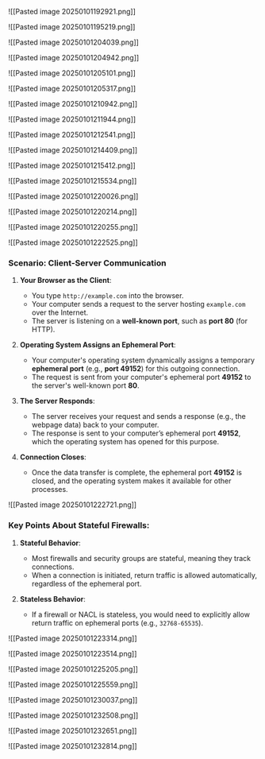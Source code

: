 


![[Pasted image 20250101192921.png]]



![[Pasted image 20250101195219.png]]



![[Pasted image 20250101204039.png]]



![[Pasted image 20250101204942.png]]



![[Pasted image 20250101205101.png]]



![[Pasted image 20250101205317.png]]



![[Pasted image 20250101210942.png]]



![[Pasted image 20250101211944.png]]



![[Pasted image 20250101212541.png]]



![[Pasted image 20250101214409.png]]


![[Pasted image 20250101215412.png]]



![[Pasted image 20250101215534.png]]



![[Pasted image 20250101220026.png]]



![[Pasted image 20250101220214.png]]



![[Pasted image 20250101220255.png]]


![[Pasted image 20250101222525.png]]

### **Scenario: Client-Server Communication**

1. **Your Browser as the Client**:
    
    - You type `http://example.com` into the browser.
    - Your computer sends a request to the server hosting `example.com` over the Internet.
    - The server is listening on a **well-known port**, such as **port 80** (for HTTP).
2. **Operating System Assigns an Ephemeral Port**:
    
    - Your computer's operating system dynamically assigns a temporary **ephemeral port** (e.g., **port 49152**) for this outgoing connection.
    - The request is sent from your computer's ephemeral port **49152** to the server's well-known port **80**.
3. **The Server Responds**:
    
    - The server receives your request and sends a response (e.g., the webpage data) back to your computer.
    - The response is sent to your computer’s ephemeral port **49152**, which the operating system has opened for this purpose.
4. **Connection Closes**:
    
    - Once the data transfer is complete, the ephemeral port **49152** is closed, and the operating system makes it available for other processes.



![[Pasted image 20250101222721.png]]




### **Key Points About Stateful Firewalls**:

1. **Stateful Behavior**:
    
    - Most firewalls and security groups are stateful, meaning they track connections.
    - When a connection is initiated, return traffic is allowed automatically, regardless of the ephemeral port.
2. **Stateless Behavior**:
    
    - If a firewall or NACL is stateless, you would need to explicitly allow return traffic on ephemeral ports (e.g., `32768-65535`).


![[Pasted image 20250101223314.png]]


![[Pasted image 20250101223514.png]]


![[Pasted image 20250101225205.png]]


![[Pasted image 20250101225559.png]]


![[Pasted image 20250101230037.png]]


![[Pasted image 20250101232508.png]]


![[Pasted image 20250101232651.png]]



![[Pasted image 20250101232814.png]]